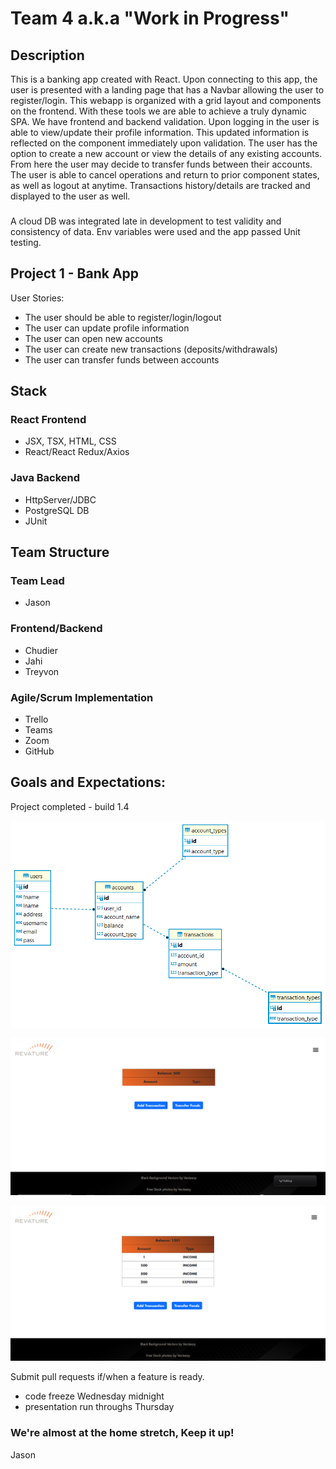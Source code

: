 # Team 4 a.k.a "Work in Progress"
## Description
This is a banking app created with React. Upon connecting to this app, the user is presented with a landing page that has a Navbar allowing the user to register/login. This webapp is organized with a grid layout and components on the frontend. With these tools we are able to achieve a truly dynamic SPA. We have frontend and backend validation. Upon logging in the user is able to view/update their profile information. This updated information is reflected on the component immediately upon validation. The user has the option to create a new account or view the details of any existing accounts. From here the user may decide to transfer funds between their accounts. The user is able to cancel operations and return to prior component states, as well as logout at anytime. Transactions history/details are tracked and displayed to the user as well.

###
A cloud DB was integrated late in development to test validity and consistency of data. Env variables were used and the app passed Unit testing.

## Project 1 - Bank App
User Stories:
* The user should be able to register/login/logout
* The user can update profile information
* The user can open new accounts
* The user can create new transactions (deposits/withdrawals)
* The user can transfer funds between accounts

## Stack
### React Frontend
* JSX, TSX, HTML, CSS
* React/React Redux/Axios
### Java Backend
* HttpServer/JDBC
* PostgreSQL DB
* JUnit





## Team Structure
### Team Lead
* Jason
### Frontend/Backend
* Chudier
* Jahi
* Treyvon

### Agile/Scrum Implementation
* Trello
* Teams
* Zoom
* GitHub


## Goals and Expectations:
Project completed - build 1.4


![DB Schema v.2](https://github.com/230123-UTA-SH-Java-React-AWS/Team4Project1/blob/1afa35a0992c4334a837c03373cc11aed10059fd/DB/postgres%20-%20Team4Project1build1.1.png)

![Account](https://github.com/230123-UTA-SH-Java-React-AWS/Team4Project1/blob/1afa35a0992c4334a837c03373cc11aed10059fd/screenshots/accountb-Screenshot%202023-02-28%20171603.png)

![History](https://github.com/230123-UTA-SH-Java-React-AWS/Team4Project1/blob/1afa35a0992c4334a837c03373cc11aed10059fd/screenshots/history-Screenshot%202023-02-28%20172538.png)


Submit pull requests if/when a feature is ready.

* code freeze Wednesday midnight
* presentation run throughs Thursday


### We're almost at the home stretch, Keep it up!
Jason


